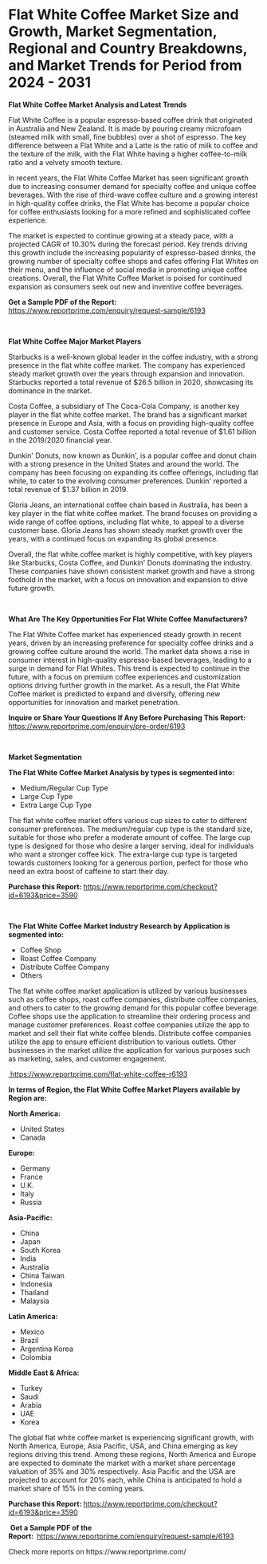 <p><h1>Flat White Coffee Market Size and Growth, Market Segmentation, Regional and Country Breakdowns, and Market Trends for Period from 2024 -  2031</h1></p><p><strong>Flat White Coffee Market Analysis and Latest Trends</strong></p>
<p><p>Flat White Coffee is a popular espresso-based coffee drink that originated in Australia and New Zealand. It is made by pouring creamy microfoam (steamed milk with small, fine bubbles) over a shot of espresso. The key difference between a Flat White and a Latte is the ratio of milk to coffee and the texture of the milk, with the Flat White having a higher coffee-to-milk ratio and a velvety smooth texture.</p><p>In recent years, the Flat White Coffee Market has seen significant growth due to increasing consumer demand for specialty coffee and unique coffee beverages. With the rise of third-wave coffee culture and a growing interest in high-quality coffee drinks, the Flat White has become a popular choice for coffee enthusiasts looking for a more refined and sophisticated coffee experience.</p><p>The market is expected to continue growing at a steady pace, with a projected CAGR of 10.30% during the forecast period. Key trends driving this growth include the increasing popularity of espresso-based drinks, the growing number of specialty coffee shops and cafes offering Flat Whites on their menu, and the influence of social media in promoting unique coffee creations. Overall, the Flat White Coffee Market is poised for continued expansion as consumers seek out new and inventive coffee beverages.</p></p>
<p><strong>Get a Sample PDF of the Report:&nbsp;</strong> <a href="https://www.reportprime.com/enquiry/request-sample/6193">https://www.reportprime.com/enquiry/request-sample/6193</a></p>
<p>&nbsp;</p>
<p><strong>Flat White Coffee Major Market Players</strong></p>
<p><p>Starbucks is a well-known global leader in the coffee industry, with a strong presence in the flat white coffee market. The company has experienced steady market growth over the years through expansion and innovation. Starbucks reported a total revenue of $26.5 billion in 2020, showcasing its dominance in the market.</p><p>Costa Coffee, a subsidiary of The Coca-Cola Company, is another key player in the flat white coffee market. The brand has a significant market presence in Europe and Asia, with a focus on providing high-quality coffee and customer service. Costa Coffee reported a total revenue of $1.61 billion in the 2019/2020 financial year.</p><p>Dunkin' Donuts, now known as Dunkin', is a popular coffee and donut chain with a strong presence in the United States and around the world. The company has been focusing on expanding its coffee offerings, including flat white, to cater to the evolving consumer preferences. Dunkin' reported a total revenue of $1.37 billion in 2019.</p><p>Gloria Jeans, an international coffee chain based in Australia, has been a key player in the flat white coffee market. The brand focuses on providing a wide range of coffee options, including flat white, to appeal to a diverse customer base. Gloria Jeans has shown steady market growth over the years, with a continued focus on expanding its global presence.</p><p>Overall, the flat white coffee market is highly competitive, with key players like Starbucks, Costa Coffee, and Dunkin' Donuts dominating the industry. These companies have shown consistent market growth and have a strong foothold in the market, with a focus on innovation and expansion to drive future growth.</p></p>
<p>&nbsp;</p>
<p><strong>What Are The Key Opportunities For Flat White Coffee Manufacturers?</strong></p>
<p><p>The Flat White Coffee market has experienced steady growth in recent years, driven by an increasing preference for specialty coffee drinks and a growing coffee culture around the world. The market data shows a rise in consumer interest in high-quality espresso-based beverages, leading to a surge in demand for Flat Whites. This trend is expected to continue in the future, with a focus on premium coffee experiences and customization options driving further growth in the market. As a result, the Flat White Coffee market is predicted to expand and diversify, offering new opportunities for innovation and market penetration.</p></p>
<p><strong>Inquire or Share Your Questions If Any Before Purchasing This Report:</strong> <a href="https://www.reportprime.com/enquiry/pre-order/6193">https://www.reportprime.com/enquiry/pre-order/6193</a></p>
<p>&nbsp;</p>
<p><strong>Market Segmentation</strong></p>
<p><strong>The Flat White Coffee Market Analysis by types is segmented into:</strong></p>
<p><ul><li>Medium/Regular Cup Type</li><li>Large Cup Type</li><li>Extra Large Cup Type</li></ul></p>
<p><p>The flat white coffee market offers various cup sizes to cater to different consumer preferences. The medium/regular cup type is the standard size, suitable for those who prefer a moderate amount of coffee. The large cup type is designed for those who desire a larger serving, ideal for individuals who want a stronger coffee kick. The extra-large cup type is targeted towards customers looking for a generous portion, perfect for those who need an extra boost of caffeine to start their day.</p></p>
<p><strong>Purchase this Report:&nbsp;</strong><a href="https://www.reportprime.com/checkout?id=6193&price=3590">https://www.reportprime.com/checkout?id=6193&price=3590</a></p>
<p>&nbsp;</p>
<p><strong>The Flat White Coffee Market Industry Research by Application is segmented into:</strong></p>
<p><ul><li>Coffee Shop</li><li>Roast Coffee Company</li><li>Distribute Coffee Company</li><li>Others</li></ul></p>
<p><p>The flat white coffee market application is utilized by various businesses such as coffee shops, roast coffee companies, distribute coffee companies, and others to cater to the growing demand for this popular coffee beverage. Coffee shops use the application to streamline their ordering process and manage customer preferences. Roast coffee companies utilize the app to market and sell their flat white coffee blends. Distribute coffee companies utilize the app to ensure efficient distribution to various outlets. Other businesses in the market utilize the application for various purposes such as marketing, sales, and customer engagement.</p></p>
<p><a href="https://www.reportprime.com/flat-white-coffee-r6193">&nbsp;https://www.reportprime.com/flat-white-coffee-r6193</a></p>
<p><strong>In terms of Region, the Flat White Coffee Market Players available by Region are:</strong></p>
<p>
    <p> <strong> North America: </strong>
        <ul>
            <li>United States</li>
            <li>Canada</li>
        </ul>
        </p> 
    <p> <strong> Europe: </strong>
        <ul>
            <li>Germany</li>
            <li>France</li>
            <li>U.K.</li>
            <li>Italy</li>
            <li>Russia</li>
        </ul>
        </p> 
    <p> <strong> Asia-Pacific: </strong>
        <ul>
            <li>China</li>
            <li>Japan</li>
            <li>South Korea</li>
            <li>India</li>
            <li>Australia</li>
            <li>China Taiwan</li>
            <li>Indonesia</li>
            <li>Thailand</li>
            <li>Malaysia</li>
        </ul>
        </p> 
    <p> <strong> Latin America: </strong>
        <ul>
            <li>Mexico</li>
            <li>Brazil</li>
            <li>Argentina Korea</li>
            <li>Colombia</li>
        </ul>
        </p> 
    <p> <strong> Middle East & Africa: </strong>
        <ul>
            <li>Turkey</li>
            <li>Saudi</li>
            <li>Arabia</li>
            <li>UAE</li>
            <li>Korea</li>
        </ul>
    </p>
    </p>
<p><p>The global flat white coffee market is experiencing significant growth, with North America, Europe, Asia Pacific, USA, and China emerging as key regions driving this trend. Among these regions, North America and Europe are expected to dominate the market with a market share percentage valuation of 35% and 30% respectively. Asia Pacific and the USA are projected to account for 20% each, while China is anticipated to hold a market share of 15% in the coming years.</p></p>
<p><strong>Purchase this Report: </strong><a href="https://www.reportprime.com/checkout?id=6193&price=3590">https://www.reportprime.com/checkout?id=6193&price=3590</a></p>
<p>&nbsp;<strong>Get a Sample PDF of the Report:&nbsp;&nbsp;</strong><a href="https://www.reportprime.com/enquiry/request-sample/6193">https://www.reportprime.com/enquiry/request-sample/6193</a></p>
<p><strong></strong></p>
<p>Check more reports on https://www.reportprime.com/</p>